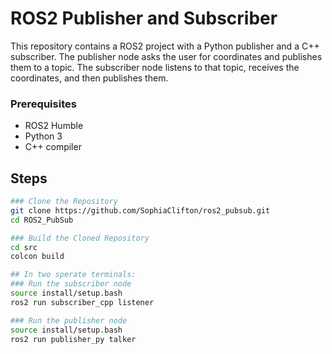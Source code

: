 # ROS2 Publisher and Subscriber

This repository contains a ROS2 project with a Python publisher and a C++ subscriber. The publisher node asks the user for coordinates and publishes them to a topic. The subscriber node listens to that topic, receives the coordinates, and then publishes them.

### Prerequisites
- ROS2 Humble 
- Python 3
- C++ compiler

## Steps
```bash
### Clone the Repository
git clone https://github.com/SophiaClifton/ros2_pubsub.git
cd ROS2_PubSub

### Build the Cloned Repository
cd src
colcon build

## In two sperate terminals: 
### Run the subscriber node
source install/setup.bash
ros2 run subscriber_cpp listener

### Run the publisher node
source install/setup.bash
ros2 run publisher_py talker

